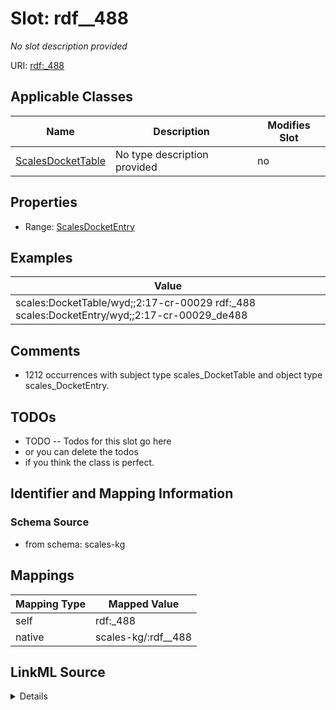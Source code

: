 

# Slot: rdf__488


_No slot description provided_





URI: [rdf:_488](http://www.w3.org/1999/02/22-rdf-syntax-ns#_488)



<!-- no inheritance hierarchy -->





## Applicable Classes

| Name | Description | Modifies Slot |
| --- | --- | --- |
| [ScalesDocketTable](../classes/ScalesDocketTable.md) | No type description provided |  no  |







## Properties

* Range: [ScalesDocketEntry](../classes/ScalesDocketEntry.md)






## Examples

| Value |
| --- |
| scales:DocketTable/wyd;;2:17-cr-00029 rdf:_488 scales:DocketEntry/wyd;;2:17-cr-00029_de488 |

## Comments

* 1212 occurrences with subject type scales_DocketTable and object type scales_DocketEntry.

## TODOs

* TODO -- Todos for this slot go here
* or you can delete the todos
* if you think the class is perfect.

## Identifier and Mapping Information







### Schema Source


* from schema: scales-kg




## Mappings

| Mapping Type | Mapped Value |
| ---  | ---  |
| self | rdf:_488 |
| native | scales-kg/:rdf__488 |




## LinkML Source

<details>
```yaml
name: rdf__488
description: No slot description provided
todos:
- TODO -- Todos for this slot go here
- or you can delete the todos
- if you think the class is perfect.
comments:
- 1212 occurrences with subject type scales_DocketTable and object type scales_DocketEntry.
examples:
- value: scales:DocketTable/wyd;;2:17-cr-00029 rdf:_488 scales:DocketEntry/wyd;;2:17-cr-00029_de488
from_schema: scales-kg
rank: 1000
slot_uri: rdf:_488
alias: rdf__488
domain_of:
- scales_DocketTable
range: scales_DocketEntry

```
</details>